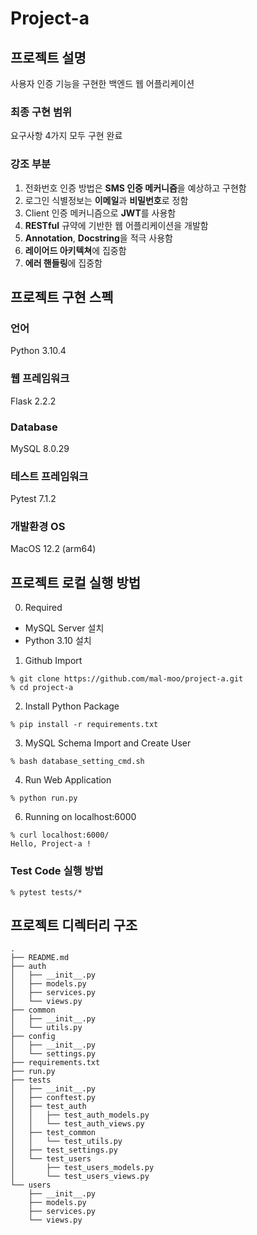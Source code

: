 # Project-a
## 프로젝트 설명
사용자 인증 기능을 구현한 백엔드 웹 어플리케이션

### 최종 구현 범위
요구사항 4가지 모두 구현 완료

### 강조 부분
1. 전화번호 인증 방법은 **SMS 인증 메커니즘**을 예상하고 구현함
2. 로그인 식별정보는 **이메일**과 **비밀번호**로 정함
3. Client 인증 메커니즘으로 **JWT**를 사용함
4. **RESTful** 규약에 기반한 웹 어플리케이션을 개발함
5. **Annotation**, **Docstring**을 적극 사용함
6. **레이어드 아키텍쳐**에 집중함
7. **에러 핸들링**에 집중함

## 프로젝트 구현 스펙
### 언어
Python 3.10.4
### 웹 프레임워크
Flask 2.2.2
### Database
MySQL 8.0.29
### 테스트 프레임워크
Pytest 7.1.2
### 개발환경 OS
MacOS 12.2 (arm64)

## 프로젝트 로컬 실행 방법
0. Required
 - MySQL Server 설치
 - Python 3.10 설치
1. Github Import
```
% git clone https://github.com/mal-moo/project-a.git 
% cd project-a
```
2. Install Python Package
```
% pip install -r requirements.txt
```
3. MySQL Schema Import and Create User
```
% bash database_setting_cmd.sh
```
4. Run Web Application
```
% python run.py
```
6. Running on localhost:6000
```
% curl localhost:6000/
Hello, Project-a !
```
### Test Code 실행 방법
```
% pytest tests/*
```

## 프로젝트 디렉터리 구조
```
.
├── README.md
├── auth
│   ├── __init__.py
│   ├── models.py
│   ├── services.py
│   └── views.py
├── common
│   ├── __init__.py
│   └── utils.py
├── config
│   ├── __init__.py
│   └── settings.py
├── requirements.txt
├── run.py
├── tests
│   ├── __init__.py
│   ├── conftest.py
│   ├── test_auth
│   │   ├── test_auth_models.py
│   │   └── test_auth_views.py
│   ├── test_common
│   │   └── test_utils.py
│   ├── test_settings.py
│   └── test_users
│       ├── test_users_models.py
│       └── test_users_views.py
└── users
    ├── __init__.py
    ├── models.py
    ├── services.py
    └── views.py

```